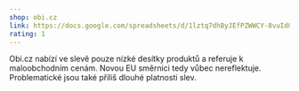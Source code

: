 ```yaml
---
shop: obi.cz
link: https://docs.google.com/spreadsheets/d/1lztq7dhByJEfPZWWCY-8vuId01uCpagCREJQYndQCno/edit?usp=sharing
rating: 1
---
```


Obi.cz nabízí ve slevě pouze nízké desítky produktů a referuje k maloobchodním cenám. Novou EU směrnici tedy vůbec nereflektuje. Problematické jsou také příliš dlouhé platnosti slev.
